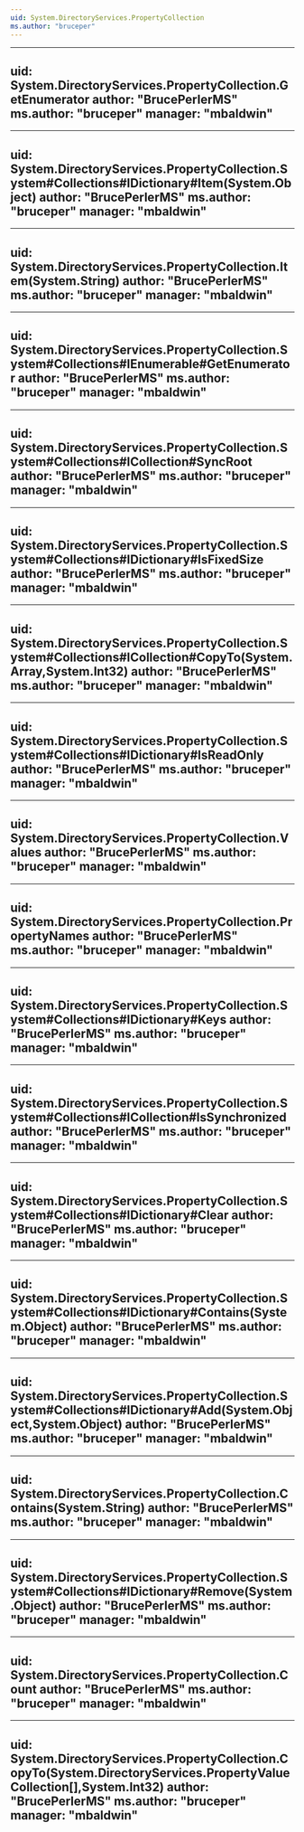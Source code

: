 ```yaml
---
uid: System.DirectoryServices.PropertyCollection
ms.author: "bruceper"
---
```


---
uid: System.DirectoryServices.PropertyCollection.GetEnumerator
author: "BrucePerlerMS"
ms.author: "bruceper"
manager: "mbaldwin"
---

---
uid: System.DirectoryServices.PropertyCollection.System#Collections#IDictionary#Item(System.Object)
author: "BrucePerlerMS"
ms.author: "bruceper"
manager: "mbaldwin"
---

---
uid: System.DirectoryServices.PropertyCollection.Item(System.String)
author: "BrucePerlerMS"
ms.author: "bruceper"
manager: "mbaldwin"
---

---
uid: System.DirectoryServices.PropertyCollection.System#Collections#IEnumerable#GetEnumerator
author: "BrucePerlerMS"
ms.author: "bruceper"
manager: "mbaldwin"
---

---
uid: System.DirectoryServices.PropertyCollection.System#Collections#ICollection#SyncRoot
author: "BrucePerlerMS"
ms.author: "bruceper"
manager: "mbaldwin"
---

---
uid: System.DirectoryServices.PropertyCollection.System#Collections#IDictionary#IsFixedSize
author: "BrucePerlerMS"
ms.author: "bruceper"
manager: "mbaldwin"
---

---
uid: System.DirectoryServices.PropertyCollection.System#Collections#ICollection#CopyTo(System.Array,System.Int32)
author: "BrucePerlerMS"
ms.author: "bruceper"
manager: "mbaldwin"
---

---
uid: System.DirectoryServices.PropertyCollection.System#Collections#IDictionary#IsReadOnly
author: "BrucePerlerMS"
ms.author: "bruceper"
manager: "mbaldwin"
---

---
uid: System.DirectoryServices.PropertyCollection.Values
author: "BrucePerlerMS"
ms.author: "bruceper"
manager: "mbaldwin"
---

---
uid: System.DirectoryServices.PropertyCollection.PropertyNames
author: "BrucePerlerMS"
ms.author: "bruceper"
manager: "mbaldwin"
---

---
uid: System.DirectoryServices.PropertyCollection.System#Collections#IDictionary#Keys
author: "BrucePerlerMS"
ms.author: "bruceper"
manager: "mbaldwin"
---

---
uid: System.DirectoryServices.PropertyCollection.System#Collections#ICollection#IsSynchronized
author: "BrucePerlerMS"
ms.author: "bruceper"
manager: "mbaldwin"
---

---
uid: System.DirectoryServices.PropertyCollection.System#Collections#IDictionary#Clear
author: "BrucePerlerMS"
ms.author: "bruceper"
manager: "mbaldwin"
---

---
uid: System.DirectoryServices.PropertyCollection.System#Collections#IDictionary#Contains(System.Object)
author: "BrucePerlerMS"
ms.author: "bruceper"
manager: "mbaldwin"
---

---
uid: System.DirectoryServices.PropertyCollection.System#Collections#IDictionary#Add(System.Object,System.Object)
author: "BrucePerlerMS"
ms.author: "bruceper"
manager: "mbaldwin"
---

---
uid: System.DirectoryServices.PropertyCollection.Contains(System.String)
author: "BrucePerlerMS"
ms.author: "bruceper"
manager: "mbaldwin"
---

---
uid: System.DirectoryServices.PropertyCollection.System#Collections#IDictionary#Remove(System.Object)
author: "BrucePerlerMS"
ms.author: "bruceper"
manager: "mbaldwin"
---

---
uid: System.DirectoryServices.PropertyCollection.Count
author: "BrucePerlerMS"
ms.author: "bruceper"
manager: "mbaldwin"
---

---
uid: System.DirectoryServices.PropertyCollection.CopyTo(System.DirectoryServices.PropertyValueCollection[],System.Int32)
author: "BrucePerlerMS"
ms.author: "bruceper"
manager: "mbaldwin"
---
